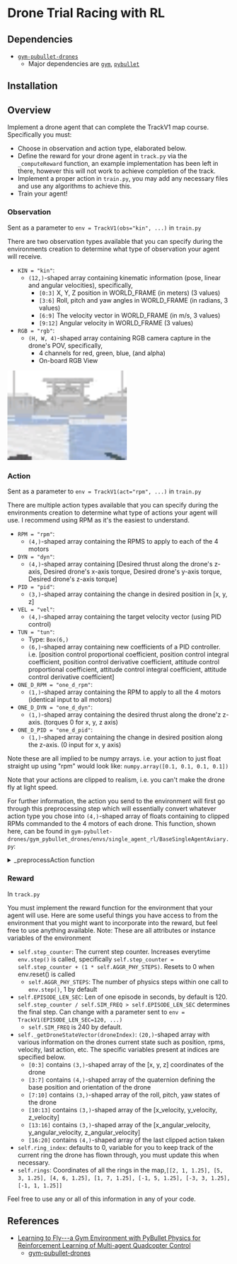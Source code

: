 # Drone Trial Racing with RL

## Dependencies
* [`gym-pubullet-drones`](https://github.com/utiasDSL/gym-pybullet-drones)
    * Major dependencies are [`gym`](https://gym.openai.com/docs/),  [`pybullet`](https://docs.google.com/document/d/10sXEhzFRSnvFcl3XxNGhnD4N2SedqwdAvK3dsihxVUA/edit#)
    
## Installation


## Overview
Implement a drone agent that can complete the TrackV1 map course. Specifically you must: 
* Choose in observation and action type, elaborated below.
* Define the reward for your drone agent in `track.py` via the `_computeReward` function, an example implementation has been left in there, however this will not work to achieve completion of the track.
* Implement a proper action in `train.py`, you may add any necessary files and use any algorithms to achieve this. 
* Train your agent!

### Observation
Sent as a parameter to `env = TrackV1(obs="kin", ...)` in `train.py`

There are two observation types available that you can specify during the environments creation to determine what 
type of observation your agent will receive.
* `KIN = "kin"`:
  * `(12,)`-shaped array containing kinematic information (pose, linear and angular velocities), specifically,
    * `[0:3]` X, Y, Z position in WORLD\_FRAME (in meters) (3 values)
    * `[3:6]` Roll, pitch and yaw angles in WORLD\_FRAME (in radians, 3 values)
    * `[6:9]` The velocity vector in WORLD\_FRAME (in m/s, 3 values)
    * `[9:12]` Angular velocity in WORLD\_FRAME (3 values)
* `RGB = "rgb"`: 
  * `(H, W, 4)`-shaped array containing  RGB camera capture in the drone's POV, specifically,
    * 4 channels for red, green, blue, (and alpha)
    * On-board RGB View
<img src="./gym-pybullet-drones/files/readme_images/rgb.gif" alt="rgb view" width="270">

### Action
Sent as a parameter to `env = TrackV1(act="rpm", ...)` in `train.py`

There are multiple action types available that you can specify during the environments creation to determine what type
of actions your agent will use. I recommend using RPM as it's the easiest to understand. 
* `RPM = "rpm"`:
  * `(4,)`-shaped array containing the RPMS to apply to each of the 4 motors
* `DYN = "dyn"`:
  * `(4,)`-shaped array containing [Desired thrust along the drone's z-axis, Desired drone's x-axis torque, Desired drone's y-axis torque, Desired drone's z-axis torque]
* `PID = "pid"`:
  * `(3,)`-shaped array containing the change in desired position in [x, y, z]
* `VEL = "vel"`:
  * `(4,)`-shaped array containing the target velocity vector (using PID control)
* `TUN = "tun"`:
  * Type: `Box(6,)`
  * `(6,)`-shaped array containing new coefficients of a PID controller. i.e. [position control proportional coefficient, position control integral coefficient, position control derivative coefficient, attitude control proportional coefficient, attitude control integral coefficient, attitude control derivative coefficient]
* `ONE_D_RPM = "one_d_rpm"`:
  * `(1,)`-shaped array containing the RPM to apply to all the 4 motors (identical input to all motors)
* `ONE_D_DYN = "one_d_dyn"`:
  * `(1,)`-shaped array containing the desired thrust along the drone'z z-axis. (torques 0 for x, y, z axis)
* `ONE_D_PID = "one_d_pid"`:
  * `(1,)`-shaped array containing the change in desired position along the z-axis. (0 input for x, y axis)
    
Note these are all implied to be numpy arrays. i.e. your action to just float straight up using "rpm" would look like: `numpy.array([0.1, 0.1, 0.1, 0.1])`

Note that your actions are clipped to realism, i.e. you can't make the drone fly at light speed.

For further information, the action you send to the environment will first go through this preprocessing step which will
essentially convert whatever action type you chose into `(4,)`-shaped array of floats containing to clipped RPMs
commanded to the 4 motors of each drone. This function, shown here, can be found in `gym-pybullet-drones/gym_pybullet_drones/envs/single_agent_rl/BaseSingleAgentAviary.py`:
<details>
<summary>_preprocessAction function</summary>

```Python
def _preprocessAction(self,
                      action
                      ):
    """Pre-processes the action passed to `.step()` into motors' RPMs.
    Parameter `action` is processed differenly for each of the different
    action types: `action` can be of length 1, 3, 4, or 6 and represent 
    RPMs, desired thrust and torques, the next target position to reach 
    using PID control, a desired velocity vector, new PID coefficients, etc.
    Parameters
    ----------
    action : ndarray
        The input action for each drone, to be translated into RPMs.
    Returns
    -------
    ndarray
        (4,)-shaped array of ints containing to clipped RPMs
        commanded to the 4 motors of each drone.
    """
    if self.ACT_TYPE == ActionType.TUN:
        self.ctrl.setPIDCoefficients(p_coeff_pos=(action[0]+1)*self.TUNED_P_POS,
                                     i_coeff_pos=(action[1]+1)*self.TUNED_I_POS,
                                     d_coeff_pos=(action[2]+1)*self.TUNED_D_POS,
                                     p_coeff_att=(action[3]+1)*self.TUNED_P_ATT,
                                     i_coeff_att=(action[4]+1)*self.TUNED_I_ATT,
                                     d_coeff_att=(action[5]+1)*self.TUNED_D_ATT
                                     )
        return self._trajectoryTrackingRPMs() 
    elif self.ACT_TYPE == ActionType.RPM:
        return np.array(self.HOVER_RPM * (1+0.05*action))
    elif self.ACT_TYPE == ActionType.DYN:
        return nnlsRPM(thrust=(self.GRAVITY*(action[0]+1)),
                       x_torque=(0.05*self.MAX_XY_TORQUE*action[1]),
                       y_torque=(0.05*self.MAX_XY_TORQUE*action[2]),
                       z_torque=(0.05*self.MAX_Z_TORQUE*action[3]),
                       counter=self.step_counter,
                       max_thrust=self.MAX_THRUST,
                       max_xy_torque=self.MAX_XY_TORQUE,
                       max_z_torque=self.MAX_Z_TORQUE,
                       a=self.A,
                       inv_a=self.INV_A,
                       b_coeff=self.B_COEFF,
                       gui=self.GUI
                       )
    elif self.ACT_TYPE == ActionType.PID: 
        state = self._getDroneStateVector(0)
        rpm, _, _ = self.ctrl.computeControl(control_timestep=self.AGGR_PHY_STEPS*self.TIMESTEP, 
                                             cur_pos=state[0:3],
                                             cur_quat=state[3:7],
                                             cur_vel=state[10:13],
                                             cur_ang_vel=state[13:16],
                                             target_pos=state[0:3]+0.1*action
                                             )
        return rpm
    elif self.ACT_TYPE == ActionType.VEL:
        state = self._getDroneStateVector(0)
        if np.linalg.norm(action[0:3]) != 0:
            v_unit_vector = action[0:3] / np.linalg.norm(action[0:3])
        else:
            v_unit_vector = np.zeros(3)
        rpm, _, _ = self.ctrl.computeControl(control_timestep=self.AGGR_PHY_STEPS*self.TIMESTEP, 
                                             cur_pos=state[0:3],
                                             cur_quat=state[3:7],
                                             cur_vel=state[10:13],
                                             cur_ang_vel=state[13:16],
                                             target_pos=state[0:3], # same as the current position
                                             target_rpy=np.array([0,0,state[9]]), # keep current yaw
                                             target_vel=self.SPEED_LIMIT * np.abs(action[3]) * v_unit_vector # target the desired velocity vector
                                             )
        return rpm
    elif self.ACT_TYPE == ActionType.ONE_D_RPM:
        return np.repeat(self.HOVER_RPM * (1+0.05*action), 4)
    elif self.ACT_TYPE == ActionType.ONE_D_DYN:
        return nnlsRPM(thrust=(self.GRAVITY*(1+0.05*action[0])),
                       x_torque=0,
                       y_torque=0,
                       z_torque=0,
                       counter=self.step_counter,
                       max_thrust=self.MAX_THRUST,
                       max_xy_torque=self.MAX_XY_TORQUE,
                       max_z_torque=self.MAX_Z_TORQUE,
                       a=self.A,
                       inv_a=self.INV_A,
                       b_coeff=self.B_COEFF,
                       gui=self.GUI
                       )
    elif self.ACT_TYPE == ActionType.ONE_D_PID:
        state = self._getDroneStateVector(0)
        rpm, _, _ = self.ctrl.computeControl(control_timestep=self.AGGR_PHY_STEPS*self.TIMESTEP, 
                                             cur_pos=state[0:3],
                                             cur_quat=state[3:7],
                                             cur_vel=state[10:13],
                                             cur_ang_vel=state[13:16],
                                             target_pos=state[0:3]+0.1*np.array([0,0,action[0]])
                                             )
        return rpm
```
</details>

### Reward
In `track.py`

You must implement the reward function for the environment that your agent will use. Here are some useful things
you have access to from the environment that you might want to incorporate into the reward, but feel free to use
anything available. Note: These are all attributes or instance variables of the environment

* `self.step_counter`: The current step counter. Increases everytime `env.step()` is called, specifically `self.step_counter = self.step_counter + (1 * self.AGGR_PHY_STEPS)`. Resets to 0 when env.reset() is called
  * `self.AGGR_PHY_STEPS`: The number of physics steps within one call to `env.step()`, 1 by default
* `self.EPISODE_LEN_SEC`: Len of one episode in seconds, by default is 120. `self.step_counter / self.SIM_FREQ > self.EPISODE_LEN_SEC` determines the final step. Can change with a parameter sent to `env = TrackV1(EPISODE_LEN_SEC=120, ...)`
  * `self.SIM_FREQ` is 240 by default.
* `self._getDroneStateVector(droneIndex)`: `(20,)`-shaped array with various information on the drones current state such as position, rpms, velocity, last action, etc. The specific variables present at indices are specified below.
  * `[0:3]` contains `(3,)`-shaped array of the [x, y, z] coordinates of the drone
  * `[3:7]` contains `(4,)`-shaped array of the quaternion defining the base position and orientation of the drone
  * `[7:10]` contains `(3,)`-shaped array of the roll, pitch, yaw states of the drone
  * `[10:13]` contains `(3,)`-shaped array of the [x_velocity, y_velocity, z_velocity]
  * `[13:16]` contains `(3,)`-shaped array of the [x_angular_velocity, y_angular_velocity, z_angular_velocity]
  * `[16:20]` contains `(4,)`-shaped array of the last clipped action taken
* `self.ring_index`: defaults to 0, variable for you to keep track of the current ring the drone has flown through, you must update this when necessary.
* `self.rings`: Coordinates of all the rings in the map,`[[2, 1, 1.25], [5, 3, 1.25], [4, 6, 1.25], [1, 7, 1.25], [-1, 5, 1.25], [-3, 3, 1.25], [-1, 1, 1.25]]`

Feel free to use any or all of this information in any of your code. 

## References 

* [Learning to Fly---a Gym Environment with PyBullet Physics for Reinforcement Learning of Multi-agent Quadcopter Control](https://arxiv.org/abs/2103.02142)
  * [gym-pubullet-drones](https://github.com/utiasDSL/gym-pybullet-drones)